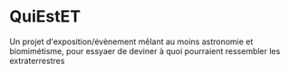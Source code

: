 # QuiEstET
Un projet d'exposition/évènement mêlant au moins astronomie et biomimétisme, pour essyaer de deviner à quoi pourraient ressembler les extraterrestres

